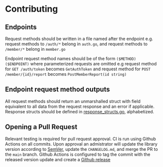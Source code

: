 # Contributing

## Endpoints

Request methods should be written in a file named after the endpoint e.g. request methods to `/auth/*` belong in `auth.go`, and request methods to `/member/*` belong in `member.go`

Endpoint request method names should be of the form `($METHOD)($ENDPOINT)` where parameterized requests are omitted e.g request method for `GET /auth/token` becomes `GetAuthToken` and request method for `POST /member/{id}/report` becomes `PostMemberReport(id string)`

## Endpoint request method outputs

All request methods should return an unmarshalled struct with field equivalent to all data from the request response and an error if applicable. Response structs should be defined in [response_structs.go](letterboxd/response_structs.go), alphabetized.

## Opening a Pull Request

Relevant testing is required for pull request approval. CI is run using Github Actions on all commits. Upon approval an admistrator will update the library version according to [SemVer](https://semver.org/), update the `CHANGELOG.md`, and merge the PR to the `main` branch. Github Actions is configured to tag the commit with the released version update and create a [Github release](github.com/jtschelling/letterboxd-api-go-client/releases)
